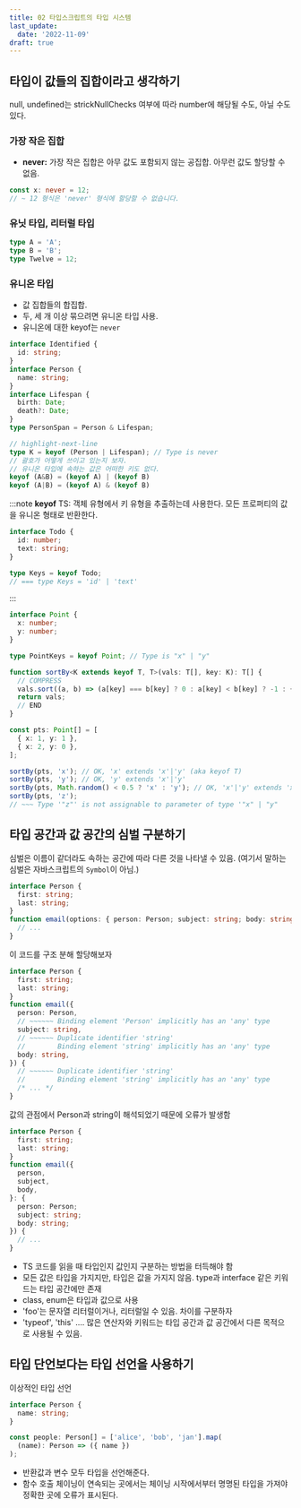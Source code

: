 ```yaml
---
title: 02 타입스크립트의 타입 시스템
last_update:
  date: '2022-11-09'
draft: true
---
```


## 타입이 값들의 집합이라고 생각하기

null, undefined는 strickNullChecks 여부에 따라 number에 해당될 수도, 아닐 수도 있다.

### 가장 작은 집합

- **never:** 가장 작은 집합은 아무 값도 포함되지 않는 공집합. 아무런 값도 할당할 수 없음.

```ts
const x: never = 12;
// ~ 12 형식은 'never' 형식에 할당할 수 없습니다.
```

### 유닛 타입, 리터럴 타입

```ts
type A = 'A';
type B = 'B';
type Twelve = 12;
```

### 유니온 타입

- 값 집합들의 합집합.
- 두, 세 개 이상 묶으려면 유니온 타입 사용.
- 유니온에 대한 keyof는 `never`

```ts
interface Identified {
  id: string;
}
interface Person {
  name: string;
}
interface Lifespan {
  birth: Date;
  death?: Date;
}
type PersonSpan = Person & Lifespan;

// highlight-next-line
type K = keyof (Person | Lifespan); // Type is never
// 괄호가 어떻게 쓰이고 있는지 보자.
// 유니온 타입에 속하는 값은 어떠한 키도 없다.
keyof (A&B) = (keyof A) | (keyof B)
keyof (A|B) = (keyof A) & (keyof B)
```

:::note
**keyof**
TS: 객체 유형에서 키 유형을 추출하는데 사용한다.
모든 프로퍼티의 값을 유니온 형태로 반환한다.

```ts
interface Todo {
  id: number;
  text: string;
}

type Keys = keyof Todo;
// === type Keys = 'id' | 'text'
```

:::

```ts
interface Point {
  x: number;
  y: number;
}

type PointKeys = keyof Point; // Type is "x" | "y"

function sortBy<K extends keyof T, T>(vals: T[], key: K): T[] {
  // COMPRESS
  vals.sort((a, b) => (a[key] === b[key] ? 0 : a[key] < b[key] ? -1 : +1));
  return vals;
  // END
}

const pts: Point[] = [
  { x: 1, y: 1 },
  { x: 2, y: 0 },
];

sortBy(pts, 'x'); // OK, 'x' extends 'x'|'y' (aka keyof T)
sortBy(pts, 'y'); // OK, 'y' extends 'x'|'y'
sortBy(pts, Math.random() < 0.5 ? 'x' : 'y'); // OK, 'x'|'y' extends 'x'|'y'
sortBy(pts, 'z');
// ~~~ Type '"z"' is not assignable to parameter of type '"x" | "y"
```

## 타입 공간과 값 공간의 심벌 구분하기

심벌은 이름이 같더라도 속하는 공간에 따라 다른 것을 나타낼 수 있음.
(여기서 말하는 심벌은 자바스크립트의 `Symbol`이 아님.)

```ts
interface Person {
  first: string;
  last: string;
}
function email(options: { person: Person; subject: string; body: string }) {
  // ...
}
```

이 코드를 구조 분해 할당해보자

```ts
interface Person {
  first: string;
  last: string;
}
function email({
  person: Person,
  // ~~~~~~ Binding element 'Person' implicitly has an 'any' type
  subject: string,
  // ~~~~~~ Duplicate identifier 'string'
  //        Binding element 'string' implicitly has an 'any' type
  body: string,
}) {
  // ~~~~~~ Duplicate identifier 'string'
  //        Binding element 'string' implicitly has an 'any' type
  /* ... */
}
```

값의 관점에서 Person과 string이 해석되었기 때문에 오류가 발생함

```ts title="타입과 값을 구분"
interface Person {
  first: string;
  last: string;
}
function email({
  person,
  subject,
  body,
}: {
  person: Person;
  subject: string;
  body: string;
}) {
  // ...
}
```

- TS 코드를 읽을 때 타입인지 값인지 구분하는 방법을 터득해야 함
- 모든 값은 타입을 가지지만, 타입은 값을 가지지 않음. type과 interface 같은 키워드는 타입 공간에만 존재
- class, enum은 타입과 값으로 사용
- 'foo'는 문자열 리터럴이거나, 리터럴일 수 있음. 차이를 구분하자
- 'typeof', 'this' .... 많은 연산자와 키워드는 타입 공간과 값 공간에서 다른 목적으로 사용될 수 있음.

## 타입 단언보다는 타입 선언을 사용하기

이상적인 타입 선언

```ts
interface Person {
  name: string;
}

const people: Person[] = ['alice', 'bob', 'jan'].map(
  (name): Person => ({ name })
);
```

- 반환값과 변수 모두 타입을 선언해준다.
- 함수 호출 체이닝이 연속되는 곳에서는 체이닝 시작에서부터 명명된 타입을 가져야 정확한 곳에 오류가 표시된다.

